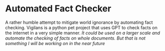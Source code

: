 # Automated Fact Checker
A rather humble attempt to mitigate world ignorance by automating fact checking. Vigilans is a python pet project that uses GPT to check facts on the internet in a very simple manner. 
*It could be used on a larger scale and automate the checking of facts on whole documents. But that is not something I will be working on in the near future*

